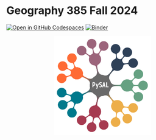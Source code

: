 # Geography 385 Fall 2024

[![Open in GitHub Codespaces](https://github.com/codespaces/badge.svg)](https://codespaces.new/Center-for-Open-Geographical-Science/code-space-g385f24)
[![Binder](https://mybinder.org/badge_logo.svg)](https://mybinder.org/v2/gh/Center-for-Open-Geographical-Science/code-space-g385f24/main?urlpath=lab)


<p align="center">
<img height=260 src='docs/figs/pysal_logo.png' >
</p>
